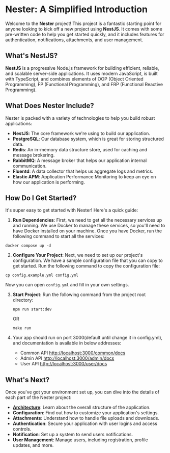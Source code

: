 # Nester: A Simplified Introduction

Welcome to the **Nester** project! This project is a fantastic starting point for anyone looking to kick off a new project using **NestJS**. It comes with some pre-written code to help you get started quickly, and it includes features for authentication, notifications, attachments, and user management.

## What's NestJS?

**NestJS** is a progressive Node.js framework for building efficient, reliable, and scalable server-side applications. It uses modern JavaScript, is built with TypeScript, and combines elements of OOP (Object Oriented Programming), FP (Functional Programming), and FRP (Functional Reactive Programming).

## What Does Nester Include?

Nester is packed with a variety of technologies to help you build robust applications:

- **NestJS**: The core framework we're using to build our application.
- **PostgreSQL**: Our database system, which is great for storing structured data.
- **Redis**: An in-memory data structure store, used for caching and message brokering.
- **RabbitMQ**: A message broker that helps our application internal communication.
- **Fluentd**: A data collector that helps us aggregate logs and metrics.
- **Elastic APM**: Application Performance Monitoring to keep an eye on how our application is performing.

## How Do I Get Started?

It's super easy to get started with Nester! Here's a quick guide:

1. **Run Dependencies**: First, we need to get all the necessary services up and running. We use Docker to manage these services, so you'll need to have Docker installed on your machine. Once you have Docker, run the following command to start all the services:

`docker compose up -d`

2. **Configure Your Project**: Next, we need to set up our project's configuration. We have a sample configuration file that you can copy to get started. Run the following command to copy the configuration file:

`cp config.example.yml config.yml`

Now you can open `config.yml` and fill in your own settings.

3. **Start Project**: Run the following command from the project root directory:

   `npm run start:dev`

   OR

   `make run`


4. Your app should run on port 3000(default until change it in config.yml), and documentation is available in below addresses:
   - Common API [http://localhost:3000/common/docs](http://localhost:3000/common/docs)
   - Admin API [http://localhost:3000/admin/docs](http://localhost:3000/admin/docs)
   - User API [http://localhost:3000/user/docs](http://localhost:3000/user/docs)

## What's Next?

Once you've got your environment set up, you can dive into the details of each part of the Nester project:

- **[Architecture](doc/architecture.md)**: Learn about the overall structure of the application.
- **Configuration**: Find out how to customize your application's settings.
- **Attachments**: Understand how to handle file uploads and downloads.
- **Authentication**: Secure your application with user logins and access controls.
- **Notification**: Set up a system to send users notifications.
- **User Management**: Manage users, including registration, profile updates, and more.
